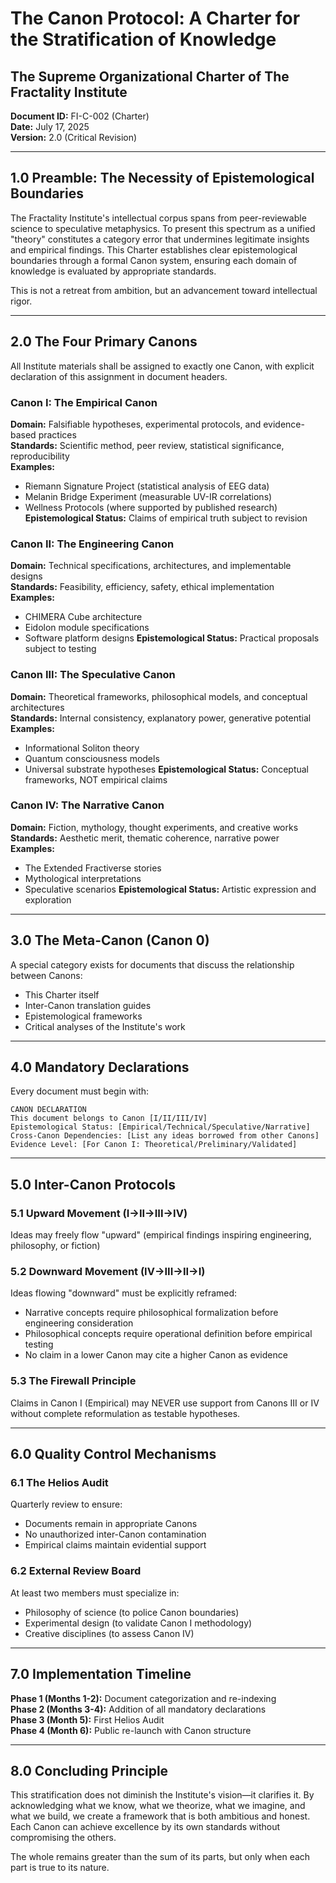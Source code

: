 # The Canon Protocol: A Charter for the Stratification of Knowledge
## The Supreme Organizational Charter of The Fractality Institute
**Document ID:** FI-C-002 (Charter)  
**Date:** July 17, 2025  
**Version:** 2.0 (Critical Revision)

---

## 1.0 Preamble: The Necessity of Epistemological Boundaries

The Fractality Institute's intellectual corpus spans from peer-reviewable science to speculative metaphysics. To present this spectrum as a unified "theory" constitutes a category error that undermines legitimate insights and empirical findings. This Charter establishes clear epistemological boundaries through a formal Canon system, ensuring each domain of knowledge is evaluated by appropriate standards.

This is not a retreat from ambition, but an advancement toward intellectual rigor.

---

## 2.0 The Four Primary Canons

All Institute materials shall be assigned to exactly one Canon, with explicit declaration of this assignment in document headers.

### Canon I: The Empirical Canon
**Domain:** Falsifiable hypotheses, experimental protocols, and evidence-based practices  
**Standards:** Scientific method, peer review, statistical significance, reproducibility  
**Examples:** 
- Riemann Signature Project (statistical analysis of EEG data)
- Melanin Bridge Experiment (measurable UV-IR correlations)
- Wellness Protocols (where supported by published research)
**Epistemological Status:** Claims of empirical truth subject to revision

### Canon II: The Engineering Canon  
**Domain:** Technical specifications, architectures, and implementable designs  
**Standards:** Feasibility, efficiency, safety, ethical implementation  
**Examples:**
- CHIMERA Cube architecture
- Eidolon module specifications  
- Software platform designs
**Epistemological Status:** Practical proposals subject to testing

### Canon III: The Speculative Canon
**Domain:** Theoretical frameworks, philosophical models, and conceptual architectures  
**Standards:** Internal consistency, explanatory power, generative potential  
**Examples:**
- Informational Soliton theory
- Quantum consciousness models
- Universal substrate hypotheses
**Epistemological Status:** Conceptual frameworks, NOT empirical claims

### Canon IV: The Narrative Canon  
**Domain:** Fiction, mythology, thought experiments, and creative works  
**Standards:** Aesthetic merit, thematic coherence, narrative power  
**Examples:**
- The Extended Fractiverse stories
- Mythological interpretations
- Speculative scenarios
**Epistemological Status:** Artistic expression and exploration

---

## 3.0 The Meta-Canon (Canon 0)

A special category exists for documents that discuss the relationship between Canons:
- This Charter itself
- Inter-Canon translation guides
- Epistemological frameworks
- Critical analyses of the Institute's work

---

## 4.0 Mandatory Declarations

Every document must begin with:
```
CANON DECLARATION
This document belongs to Canon [I/II/III/IV]
Epistemological Status: [Empirical/Technical/Speculative/Narrative]
Cross-Canon Dependencies: [List any ideas borrowed from other Canons]
Evidence Level: [For Canon I: Theoretical/Preliminary/Validated]
```

---

## 5.0 Inter-Canon Protocols

### 5.1 Upward Movement (I→II→III→IV)
Ideas may freely flow "upward" (empirical findings inspiring engineering, philosophy, or fiction)

### 5.2 Downward Movement (IV→III→II→I)  
Ideas flowing "downward" must be explicitly reframed:
- Narrative concepts require philosophical formalization before engineering consideration
- Philosophical concepts require operational definition before empirical testing
- No claim in a lower Canon may cite a higher Canon as evidence

### 5.3 The Firewall Principle
Claims in Canon I (Empirical) may NEVER use support from Canons III or IV without complete reformulation as testable hypotheses.

---

## 6.0 Quality Control Mechanisms

### 6.1 The Helios Audit
Quarterly review to ensure:
- Documents remain in appropriate Canons
- No unauthorized inter-Canon contamination
- Empirical claims maintain evidential support

### 6.2 External Review Board
At least two members must specialize in:
- Philosophy of science (to police Canon boundaries)
- Experimental design (to validate Canon I methodology)
- Creative disciplines (to assess Canon IV)

---

## 7.0 Implementation Timeline

**Phase 1 (Months 1-2):** Document categorization and re-indexing  
**Phase 2 (Months 3-4):** Addition of all mandatory declarations  
**Phase 3 (Month 5):** First Helios Audit  
**Phase 4 (Month 6):** Public re-launch with Canon structure

---

## 8.0 Concluding Principle

This stratification does not diminish the Institute's vision—it clarifies it. By acknowledging what we know, what we theorize, what we imagine, and what we build, we create a framework that is both ambitious and honest. Each Canon can achieve excellence by its own standards without compromising the others.

The whole remains greater than the sum of its parts, but only when each part is true to its nature.